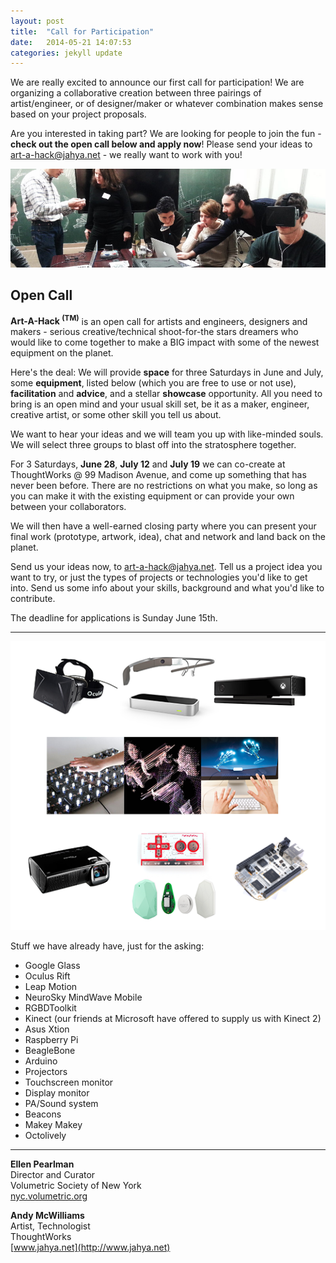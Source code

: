 ```yaml
---
layout: post
title:  "Call for Participation"
date:   2014-05-21 14:07:53
categories: jekyll update
---
```

We are really excited to announce our first call for participation! We are organizing a collaborative creation between three pairings of artist/engineer, or of designer/maker or whatever combination makes sense based on your project proposals.

Are you interested in taking part? We are looking for people to join the fun - **check out the open call below and apply now**!
Please send your ideas to 
[art-a-hack@jahya.net](mailto:art-a-hack@jahya.net) - we really want to work with you!

![Artists and engineers hacking in the lab](/assets/hacklab.jpg "Artists and engineers hacking in the lab")

Open Call
--

**Art-A-Hack <sup>(TM)</sup>** is an open call for artists and engineers, designers and makers - serious creative/technical shoot-for-the stars dreamers who would like to come together to make a BIG impact with some of the newest equipment on the planet.

Here's the deal: We will provide **space** for three Saturdays in June and July, some **equipment**, listed below (which you are free to use or not use), **facilitation** and **advice**, and a stellar **showcase** opportunity. All you need to bring is an open mind and your usual skill set, be it as a maker, engineer, creative artist, or some other skill you tell us about. 

We want to hear your ideas and we will team you up with like-minded souls. We will select three groups to blast off into the stratosphere together.

For 3 Saturdays, **June 28**, **July 12** and **July 19** we can co-create at ThoughtWorks @ 99 Madison Avenue, and come up something that has never been before. There are no restrictions on what you make, so long as you can make it with the existing equipment or can provide your own between your collaborators.

We will then have a well-earned closing party where you can present your final work (prototype, artwork, idea), chat and network and land back on the planet.

Send us your ideas now, to [art-a-hack@jahya.net](mailto:art-a-hack@jahya.net). Tell us a project idea you want to try, or just the types of projects or technologies you'd like to get into. Send us some info about your skills, background and what you'd like to contribute.

The deadline for applications is Sunday June 15th.

***
![Stuff we have](/assets/montage.png "Stuff we have")

Stuff we have already have, just for the asking:

 - Google Glass
 - Oculus Rift
 - Leap Motion
 - NeuroSky MindWave Mobile
 - RGBDToolkit
 - Kinect (our friends at Microsoft have offered to supply us with Kinect 2)
 - Asus Xtion
 - Raspberry Pi
 - BeagleBone
 - Arduino
 - Projectors
 - Touchscreen monitor
 - Display monitor
 - PA/Sound system
 - Beacons
 - Makey Makey
 - Octolively

***

**Ellen Pearlman**  
Director and Curator  
Volumetric Society of New York  
[nyc.volumetric.org](http://nyc.volumetric.org)  

**Andy McWilliams**  
Artist, Technologist  
ThoughtWorks  
[www.jahya.net](http://www.jahya.net)  



